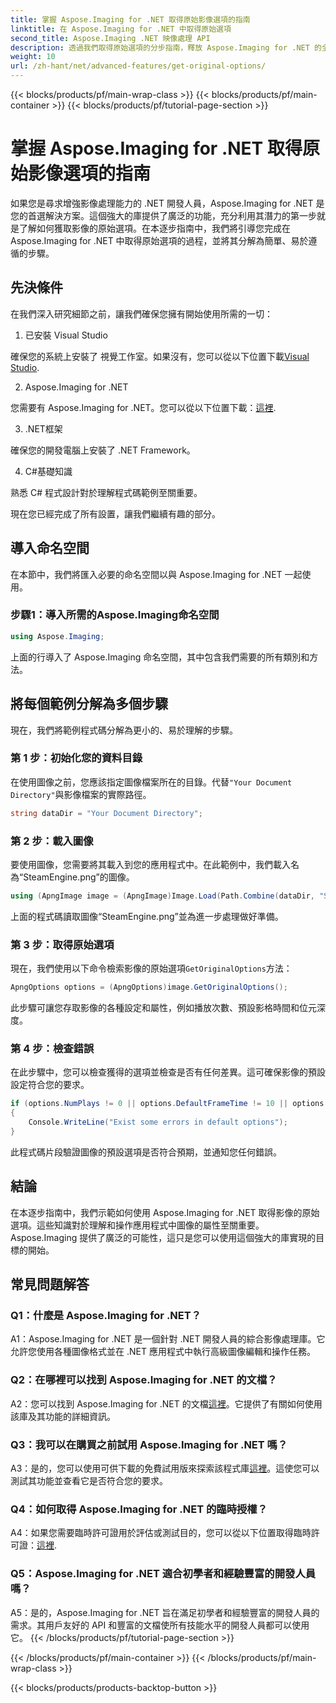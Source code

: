 ```yaml
---
title: 掌握 Aspose.Imaging for .NET 取得原始影像選項的指南
linktitle: 在 Aspose.Imaging for .NET 中取得原始選項
second_title: Aspose.Imaging .NET 映像處理 API
description: 透過我們取得原始選項的分步指南，釋放 Aspose.Imaging for .NET 的全部潛力。了解如何輕鬆地在 .NET 應用程式中使用圖像。
weight: 10
url: /zh-hant/net/advanced-features/get-original-options/
---
```


{{< blocks/products/pf/main-wrap-class >}}
{{< blocks/products/pf/main-container >}}
{{< blocks/products/pf/tutorial-page-section >}}

# 掌握 Aspose.Imaging for .NET 取得原始影像選項的指南

如果您是尋求增強影像處理能力的 .NET 開發人員，Aspose.Imaging for .NET 是您的首選解決方案。這個強大的庫提供了廣泛的功能，充分利用其潛力的第一步就是了解如何獲取影像的原始選項。在本逐步指南中，我們將引導您完成在 Aspose.Imaging for .NET 中取得原始選項的過程，並將其分解為簡單、易於遵循的步驟。

## 先決條件

在我們深入研究細節之前，讓我們確保您擁有開始使用所需的一切：

1. 已安裝 Visual Studio

確保您的系統上安裝了 視覺工作室。如果沒有，您可以從以下位置下載[Visual Studio](https://visualstudio.microsoft.com/).

2. Aspose.Imaging for .NET

您需要有 Aspose.Imaging for .NET。您可以從以下位置下載：[這裡](https://releases.aspose.com/imaging/net/).

3. .NET框架

確保您的開發電腦上安裝了 .NET Framework。

4. C#基礎知識

熟悉 C# 程式設計對於理解程式碼範例至關重要。

現在您已經完成了所有設置，讓我們繼續有趣的部分。

## 導入命名空間

在本節中，我們將匯入必要的命名空間以與 Aspose.Imaging for .NET 一起使用。

### 步驟1：導入所需的Aspose.Imaging命名空間

```csharp
using Aspose.Imaging;
```

上面的行導入了 Aspose.Imaging 命名空間，其中包含我們需要的所有類別和方法。

## 將每個範例分解為多個步驟

現在，我們將範例程式碼分解為更小的、易於理解的步驟。

### 第 1 步：初始化您的資料目錄

在使用圖像之前，您應該指定圖像檔案所在的目錄。代替`"Your Document Directory"`與影像檔案的實際路徑。

```csharp
string dataDir = "Your Document Directory";
```

### 第 2 步：載入圖像

要使用圖像，您需要將其載入到您的應用程式中。在此範例中，我們載入名為“SteamEngine.png”的圖像。

```csharp
using (ApngImage image = (ApngImage)Image.Load(Path.Combine(dataDir, "SteamEngine.png")))
```

上面的程式碼讀取圖像“SteamEngine.png”並為進一步處理做好準備。

### 第 3 步：取得原始選項

現在，我們使用以下命令檢索影像的原始選項`GetOriginalOptions`方法：

```csharp
ApngOptions options = (ApngOptions)image.GetOriginalOptions();
```

此步驟可讓您存取影像的各種設定和屬性，例如播放次數、預設影格時間和位元深度。

### 第 4 步：檢查錯誤

在此步驟中，您可以檢查獲得的選項並檢查是否有任何差異。這可確保影像的預設設定符合您的要求。

```csharp
if (options.NumPlays != 0 || options.DefaultFrameTime != 10 || options.BitDepth != 8)
{
    Console.WriteLine("Exist some errors in default options");
}
```

此程式碼片段驗證圖像的預設選項是否符合預期，並通知您任何錯誤。

## 結論

在本逐步指南中，我們示範如何使用 Aspose.Imaging for .NET 取得影像的原始選項。這些知識對於理解和操作應用程式中圖像的屬性至關重要。 Aspose.Imaging 提供了廣泛的可能性，這只是您可以使用這個強大的庫實現的目標的開始。

## 常見問題解答

### Q1：什麼是 Aspose.Imaging for .NET？

A1：Aspose.Imaging for .NET 是一個針對 .NET 開發人員的綜合影像處理庫。它允許您使用各種圖像格式並在 .NET 應用程式中執行高級圖像編輯和操作任務。

### Q2：在哪裡可以找到 Aspose.Imaging for .NET 的文檔？

 A2：您可以找到 Aspose.Imaging for .NET 的文檔[這裡](https://reference.aspose.com/imaging/net/)。它提供了有關如何使用該庫及其功能的詳細資訊。

### Q3：我可以在購買之前試用 Aspose.Imaging for .NET 嗎？

 A3：是的，您可以使用可供下載的免費試用版來探索該程式庫[這裡](https://releases.aspose.com/)。這使您可以測試其功能並查看它是否符合您的要求。

### Q4：如何取得 Aspose.Imaging for .NET 的臨時授權？

 A4：如果您需要臨時許可證用於評估或測試目的，您可以從以下位置取得臨時許可證：[這裡](https://purchase.aspose.com/temporary-license/).

### Q5：Aspose.Imaging for .NET 適合初學者和經驗豐富的開發人員嗎？

A5：是的，Aspose.Imaging for .NET 旨在滿足初學者和經驗豐富的開發人員的需求。其用戶友好的 API 和豐富的文檔使所有技能水平的開發人員都可以使用它。
{{< /blocks/products/pf/tutorial-page-section >}}

{{< /blocks/products/pf/main-container >}}
{{< /blocks/products/pf/main-wrap-class >}}

{{< blocks/products/products-backtop-button >}}
